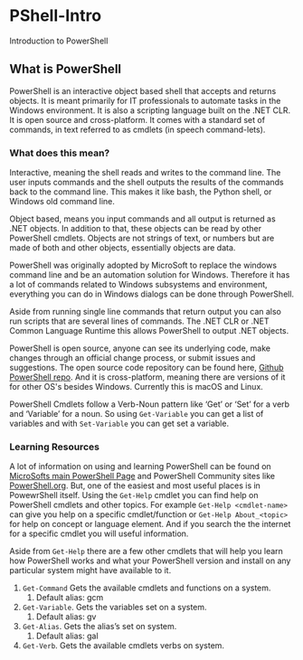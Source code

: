 # PShell-Intro
Introduction to PowerShell

## What is PowerShell

PowerShell is an interactive object based shell that accepts and returns objects.  It is meant primarily for IT professionals to automate tasks in the Windows environment.  It is also a scripting language built on the .NET CLR.  It is open source and cross-platform.  It comes with a standard set of commands, in text referred to as cmdlets (in speech command-lets).

### What does this mean?

Interactive, meaning the shell reads and writes to the command line.  The user inputs commands and the shell outputs the results of the commands back to the command line.  This makes it like bash, the Python shell, or Windows old command line.

Object based, means you input commands and all output is returned as .NET objects.  In addition to that, these objects can be read by other PowerShell cmdlets.  Objects are not strings of text, or numbers but are made of both and other objects, essentially objects are data.

PowerShell was originally adopted by MicroSoft to replace the windows command line and be an automation solution for Windows.  Therefore it has a lot of commands related to Windows subsystems and environment, everything you can do in Windows dialogs can be done through PowerShell.  

Aside from running single line commands that return output you can also run scripts that are several lines of commands.  The .NET CLR or .NET Common Language Runtime this allows PowerShell to output .NET objects.

PowerShell is open source, anyone can see its underlying code, make changes through an official change process, or submit issues and suggestions.  The open source code repository can be found here, [Github PowerShell repo](https://github.com/PowerShell/PowerShell).  And it is cross-platform, meaning there are versions of it for other OS's besides Windows.  Currently this is macOS and Linux.

PowerShell Cmdlets follow a Verb-Noun pattern like ‘Get’ or ‘Set’ for a verb and ‘Variable’ for a noun.  So using `Get-Variable` you can get a list of variables and with `Set-Variable` you can get  set a variable.

### Learning Resources

A lot of information on using and learning PowerShell can be found on [MicroSofts main PowerShell Page](https://docs.microsoft.com/en-us/powershell/) and PowerShell Community sites like [PowerShell.org](https://powershell.org/).  But, one of the easiest and most useful places is in PowewrShell itself.  Using the `Get-Help` cmdlet you can find help on PowerShell cmdlets and other topics.  For example `Get-Help <cmdlet-name>` can give you help on a specific cmdlet/function or `Get-Help About_<topic>` for help on concept or language element.  And if you search the the internet for a specific cmdlet you will useful information.

Aside from `Get-Help` there are a few other cmdlets that will help you learn how PowerShell works and what your PowerShell version and install on any particular system might have available to it.

1. `Get-Command` Gets the available cmdlets and functions on a system.
    1. Default alias: gcm
2. `Get-Variable`. Gets the variables set on a system.
    1. Default alias: gv
3. `Get-Alias`. Gets the alias’s set on system. 
    1. Default alias: gal
4. `Get-Verb`. Gets the available cmdlets verbs on system.
